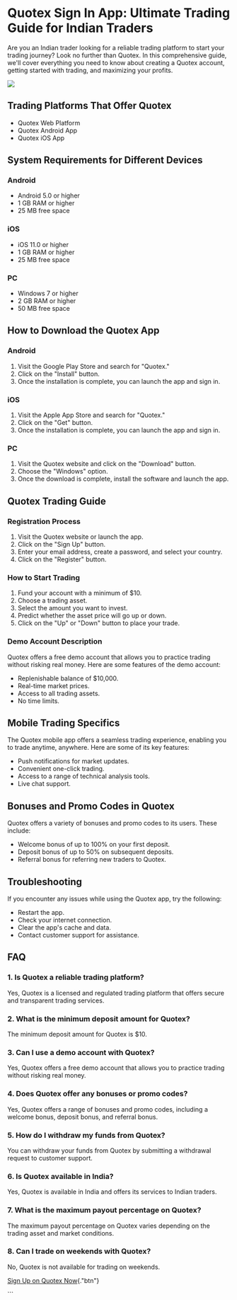 # Quotex Sign In App: Ultimate Trading Guide for Indian Traders

Are you an Indian trader looking for a reliable trading platform to
start your trading journey? Look no further than Quotex. In this
comprehensive guide, we\'ll cover everything you need to know about
creating a Quotex account, getting started with trading, and maximizing
your profits.

[![](https://static.quotex.io/files/12_en/300_250.jpg)](https://traff.sbs/brokerqxlid)

## Trading Platforms That Offer Quotex

-   Quotex Web Platform
-   Quotex Android App
-   Quotex iOS App

## System Requirements for Different Devices

### Android

-   Android 5.0 or higher
-   1 GB RAM or higher
-   25 MB free space

### iOS

-   iOS 11.0 or higher
-   1 GB RAM or higher
-   25 MB free space

### PC

-   Windows 7 or higher
-   2 GB RAM or higher
-   50 MB free space

## How to Download the Quotex App

### Android

1.  Visit the Google Play Store and search for "Quotex."
2.  Click on the "Install" button.
3.  Once the installation is complete, you can launch the app and sign
    in.

### iOS

1.  Visit the Apple App Store and search for "Quotex."
2.  Click on the "Get" button.
3.  Once the installation is complete, you can launch the app and sign
    in.

### PC

1.  Visit the Quotex website and click on the "Download" button.
2.  Choose the "Windows" option.
3.  Once the download is complete, install the software and launch the
    app.

## Quotex Trading Guide

### Registration Process

1.  Visit the Quotex website or launch the app.
2.  Click on the "Sign Up" button.
3.  Enter your email address, create a password, and select your
    country.
4.  Click on the "Register" button.

### How to Start Trading

1.  Fund your account with a minimum of \$10.
2.  Choose a trading asset.
3.  Select the amount you want to invest.
4.  Predict whether the asset price will go up or down.
5.  Click on the "Up" or "Down" button to place your trade.

### Demo Account Description

Quotex offers a free demo account that allows you to practice trading
without risking real money. Here are some features of the demo account:

-   Replenishable balance of \$10,000.
-   Real-time market prices.
-   Access to all trading assets.
-   No time limits.

## Mobile Trading Specifics

The Quotex mobile app offers a seamless trading experience, enabling you
to trade anytime, anywhere. Here are some of its key features:

-   Push notifications for market updates.
-   Convenient one-click trading.
-   Access to a range of technical analysis tools.
-   Live chat support.

## Bonuses and Promo Codes in Quotex

Quotex offers a variety of bonuses and promo codes to its users. These
include:

-   Welcome bonus of up to 100% on your first deposit.
-   Deposit bonus of up to 50% on subsequent deposits.
-   Referral bonus for referring new traders to Quotex.

## Troubleshooting

If you encounter any issues while using the Quotex app, try the
following:

-   Restart the app.
-   Check your internet connection.
-   Clear the app\'s cache and data.
-   Contact customer support for assistance.

## FAQ

### 1. Is Quotex a reliable trading platform?

Yes, Quotex is a licensed and regulated trading platform that offers
secure and transparent trading services.

### 2. What is the minimum deposit amount for Quotex?

The minimum deposit amount for Quotex is \$10.

### 3. Can I use a demo account with Quotex?

Yes, Quotex offers a free demo account that allows you to practice
trading without risking real money.

### 4. Does Quotex offer any bonuses or promo codes?

Yes, Quotex offers a range of bonuses and promo codes, including a
welcome bonus, deposit bonus, and referral bonus.

### 5. How do I withdraw my funds from Quotex?

You can withdraw your funds from Quotex by submitting a withdrawal
request to customer support.

### 6. Is Quotex available in India?

Yes, Quotex is available in India and offers its services to Indian
traders.

### 7. What is the maximum payout percentage on Quotex?

The maximum payout percentage on Quotex varies depending on the trading
asset and market conditions.

### 8. Can I trade on weekends with Quotex?

No, Quotex is not available for trading on weekends.

[Sign Up on Quotex
Now](\%22https://traff.sbs/brokerqxsignup\%22){."btn"}

\`\`\`


